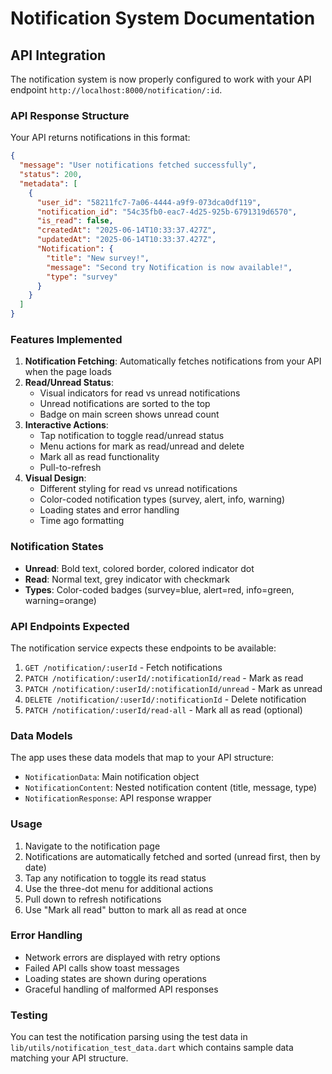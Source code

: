 # Notification System Documentation

## API Integration

The notification system is now properly configured to work with your API endpoint `http://localhost:8000/notification/:id`.

### API Response Structure

Your API returns notifications in this format:

```json
{
  "message": "User notifications fetched successfully",
  "status": 200,
  "metadata": [
    {
      "user_id": "58211fc7-7a06-4444-a9f9-073dca0df119",
      "notification_id": "54c35fb0-eac7-4d25-925b-6791319d6570",
      "is_read": false,
      "createdAt": "2025-06-14T10:33:37.427Z",
      "updatedAt": "2025-06-14T10:33:37.427Z",
      "Notification": {
        "title": "New survey!",
        "message": "Second try Notification is now available!",
        "type": "survey"
      }
    }
  ]
}
```

### Features Implemented

1. **Notification Fetching**: Automatically fetches notifications from your API when the page loads
2. **Read/Unread Status**:
   - Visual indicators for read vs unread notifications
   - Unread notifications are sorted to the top
   - Badge on main screen shows unread count
3. **Interactive Actions**:
   - Tap notification to toggle read/unread status
   - Menu actions for mark as read/unread and delete
   - Mark all as read functionality
   - Pull-to-refresh
4. **Visual Design**:
   - Different styling for read vs unread notifications
   - Color-coded notification types (survey, alert, info, warning)
   - Loading states and error handling
   - Time ago formatting

### Notification States

- **Unread**: Bold text, colored border, colored indicator dot
- **Read**: Normal text, grey indicator with checkmark
- **Types**: Color-coded badges (survey=blue, alert=red, info=green, warning=orange)

### API Endpoints Expected

The notification service expects these endpoints to be available:

1. `GET /notification/:userId` - Fetch notifications
2. `PATCH /notification/:userId/:notificationId/read` - Mark as read
3. `PATCH /notification/:userId/:notificationId/unread` - Mark as unread
4. `DELETE /notification/:userId/:notificationId` - Delete notification
5. `PATCH /notification/:userId/read-all` - Mark all as read (optional)

### Data Models

The app uses these data models that map to your API structure:

- `NotificationData`: Main notification object
- `NotificationContent`: Nested notification content (title, message, type)
- `NotificationResponse`: API response wrapper

### Usage

1. Navigate to the notification page
2. Notifications are automatically fetched and sorted (unread first, then by date)
3. Tap any notification to toggle its read status
4. Use the three-dot menu for additional actions
5. Pull down to refresh notifications
6. Use "Mark all read" button to mark all as read at once

### Error Handling

- Network errors are displayed with retry options
- Failed API calls show toast messages
- Loading states are shown during operations
- Graceful handling of malformed API responses

### Testing

You can test the notification parsing using the test data in `lib/utils/notification_test_data.dart` which contains sample data matching your API structure.

